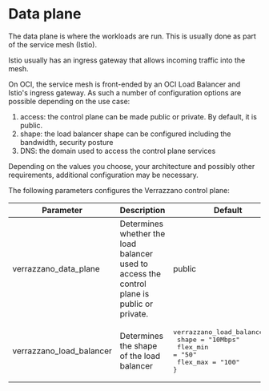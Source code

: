 # Data plane

The data plane is where the workloads are run. This is usually done as part of the service mesh (Istio). 

Istio usually has an ingress gateway that allows incoming traffic into the mesh.

On OCI, the service mesh is front-ended by an OCI Load Balancer and Istio's ingress gateway.
As such a number of configuration options are possible depending on the use case:

1. access: the control plane can be made public or private. By default, it is public.
2. shape: the load balancer shape can be configured including the bandwidth, security posture
3. DNS: the domain used to access the control plane services

Depending on the values you choose, your architecture and possibly other requirements, additional configuration may be necessary.

The following parameters configures the Verrazzano control plane:

| Parameter | Description | Default |
| --------- | ----------- | ------- |
| verrazzano_data_plane | Determines whether the load balancer used to access the control plane is public or private. | public | 
| verrazzano_load_balancer | Determines the shape of the load balancer | <pre>verrazzano_load_balancer = {<br>  shape    = "10Mbps"<br>  flex_min = "50"<br>  flex_max = "100" <br>}</pre>|
